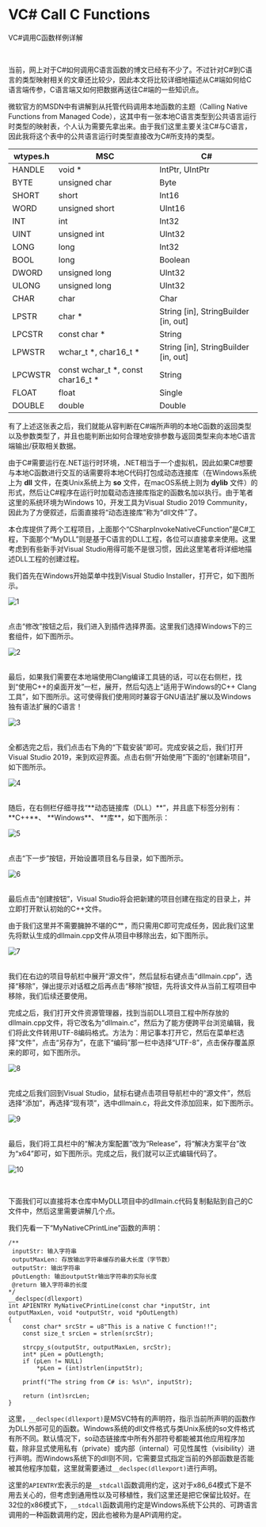 # VC# Call C Functions
VC#调用C函数样例详解

<br />

当前，网上对于C#如何调用C语言函数的博文已经有不少了。不过针对C#到C语言的类型映射相关的文章还比较少，因此本文将比较详细地描述从C#端如何给C语言端传参，C语言端又如何把数据再送往C#端的一些知识点。

微软官方的MSDN中有讲解到从托管代码调用本地函数的主题（Calling Native Functions from Managed Code），这其中有一张本地C语言类型到公共语言运行时类型的映射表，个人认为需要先拿出来。由于我们这里主要关注C#与C语言，因此我将这个表中的公共语言运行时类型直接改为C#所支持的类型。

 wtypes.h | MSC | C#
 ---- | ----- | ------
 HANDLE | void \* | IntPtr, UIntPtr
 BYTE | unsigned char | Byte
 SHORT | short | Int16
 WORD | unsigned short | UInt16
 INT | int | Int32
 UINT | unsigned int | UInt32
 LONG | long | Int32
 BOOL | long | Boolean
 DWORD | unsigned long | UInt32
 ULONG | unsigned long | UInt32
 CHAR | char | Char
 LPSTR | char \* | String [in], StringBuilder [in, out]
 LPCSTR | const char \* | String
 LPWSTR | wchar_t \*, char16_t \* | String [in], StringBuilder [in, out]
 LPCWSTR | const wchar_t \*, const char16_t \* | String
 FLOAT | float | Single
 DOUBLE | double | Double

有了上述这张表之后，我们就能从容判断在C#端所声明的本地C函数的返回类型以及参数类型了，并且也能判断出如何合理地安排参数与返回类型来向本地C语言端输出/获取相关数据。

由于C#需要运行在.NET运行时环境，.NET相当于一个虚拟机，因此如果C#想要与本地C函数进行交互的话需要将本地C代码打包成动态连接库（在Windows系统上为 **dll** 文件，在类Unix系统上为 **so** 文件，在macOS系统上则为 **dylib** 文件）的形式，然后让C#程序在运行时加载动态连接库指定的函数名加以执行。由于笔者这里的系统环境为Windows 10，开发工具为Visual Studio 2019 Community，因此为了方便叙述，后面直接将“动态连接库”称为“dll文件”了。

本仓库提供了两个工程项目，上面那个“CSharpInvokeNativeCFunction”是C#工程，下面那个“MyDLL”则是基于C语言的DLL工程，各位可以直接拿来使用。这里考虑到有些新手对Visual Studio用得可能不是很习惯，因此这里笔者将详细地描述DLL工程的创建过程。

我们首先在Windows开始菜单中找到Visual Studio Installer，打开它，如下图所示。

![1](https://github.com/zenny-chen/VCSharp-Call-C-Functions/blob/master/images/1.JPG)

<br />
点击“修改”按钮之后，我们进入到插件选择界面。这里我们选择Windows下的三套组件，如下图所示。

![2](https://github.com/zenny-chen/VCSharp-Call-C-Functions/blob/master/images/2.JPG)

<br />
最后，如果我们需要在本地端使用Clang编译工具链的话，可以在右侧栏，找到“使用C++的桌面开发”一栏，展开，然后勾选上“适用于Windows的C++ Clang工具”，如下图所示。这可使得我们使用同时兼容于GNU语法扩展以及Windows独有语法扩展的C语言！

![3](https://github.com/zenny-chen/VCSharp-Call-C-Functions/blob/master/images/3.JPG)

<br />
全都选完之后，我们点击右下角的“下载安装”即可。完成安装之后，我们打开Visual Studio 2019，来到欢迎界面。点击右侧“开始使用”下面的“创建新项目”，如下图所示。

![4](https://github.com/zenny-chen/VCSharp-Call-C-Functions/blob/master/images/4.JPG)

<br />
随后，在右侧栏仔细寻找“**动态链接库（DLL）**”，并且底下标签分别有：**C++**、 **Windows**、 **库**，如下图所示：

![5](https://github.com/zenny-chen/VCSharp-Call-C-Functions/blob/master/images/5.JPG)

<br />
点击“下一步”按钮，开始设置项目名与目录，如下图所示。

![6](https://github.com/zenny-chen/VCSharp-Call-C-Functions/blob/master/images/6.JPG)

<br />
最后点击“创建按钮”，Visual Studio将会把新建的项目创建在指定的目录上，并立即打开默认初始的C++文件。

由于我们这里并不需要臃肿不堪的C艹，而只需用C即可完成任务，因此我们这里先将默认生成的dllmain.cpp文件从项目中移除出去，如下图所示。

![7](https://github.com/zenny-chen/VCSharp-Call-C-Functions/blob/master/images/7.JPG)

<br />
我们在右边的项目导航栏中展开“源文件”，然后鼠标右键点击“dllmain.cpp”，选择“移除”，弹出提示对话框之后再点击“移除”按钮，先将该文件从当前工程项目中移除，我们后续还要使用。

完成之后，我们打开文件资源管理器，找到当前DLL项目工程中所存放的dllmain.cpp文件，将它改名为“dllmain.c”，然后为了能方便跨平台浏览编辑，我们将此文件转用UTF-8编码格式。方法为：用记事本打开它，然后在菜单栏选择“文件”，点击“另存为”，在底下“编码”那一栏中选择“UTF-8”，点击保存覆盖原来的即可，如下图所示。

![8](https://github.com/zenny-chen/VCSharp-Call-C-Functions/blob/master/images/8.JPG)

<br />
完成之后我们回到Visual Studio，鼠标右键点击项目导航栏中的“源文件”，然后选择“添加”，再选择“现有项”，选中dllmain.c，将此文件添加回来，如下图所示。

![9](https://github.com/zenny-chen/VCSharp-Call-C-Functions/blob/master/images/9.JPG)

<br />
最后，我们将工具栏中的“解决方案配置”改为“Release”，将“解决方案平台”改为“x64”即可，如下图所示。完成之后，我们就可以正式编辑代码了。

![10](https://github.com/zenny-chen/VCSharp-Call-C-Functions/blob/master/images/10.JPG)

<br />

下面我们可以直接将本仓库中MyDLL项目中的dllmain.c代码复制黏贴到自己的C文件中，然后这里需要讲解几个点。

我们先看一下“MyNativeCPrintLine”函数的声明：

```
/**
 inputStr: 输入字符串
 outputMaxLen: 存放输出字符串缓存的最大长度（字节数）
 outputStr: 输出字符串
 pOutLength: 输出outputStr输出字符串的实际长度
 @return 输入字符串的长度
*/
__declspec(dllexport)
int APIENTRY MyNativeCPrintLine(const char *inputStr, int outputMaxLen, void *outputStr, void *pOutLength)
{
    const char* srcStr = u8"This is a native C function!!";
    const size_t srcLen = strlen(srcStr);

    strcpy_s(outputStr, outputMaxLen, srcStr);
    int* pLen = pOutLength;
    if (pLen != NULL)
        *pLen = (int)strlen(inputStr);

    printf("The string from C# is: %s\n", inputStr);

    return (int)srcLen;
}
```

这里，`__declspec(dllexport)`是MSVC特有的声明符，指示当前所声明的函数作为DLL外部可见的函数。Windows系统的dll文件格式与类Unix系统的so文件格式有所不同。默认情况下，so动态链接库中所有外部符号都能被其他应用程序加载，除非显式使用私有（private）或内部（internal）可见性属性（visibility）进行声明。而Windows系统下的dll则不同，它需要显式指定当前的外部函数是否能被其他程序加载，这里就需要通过`__declspec(dllexport)`进行声明。

这里的`APIENTRY`宏表示的是`__stdcall`函数调用约定，这对于x86_64模式下是不用去关心的，但考虑到通用性以及可移植性，我们这里还是把它保留比较好。在32位的x86模式下，`__stdcall`函数调用约定是Windows系统下公共的、可跨语言调用的一种函数调用约定，因此也被称为是API调用约定。

